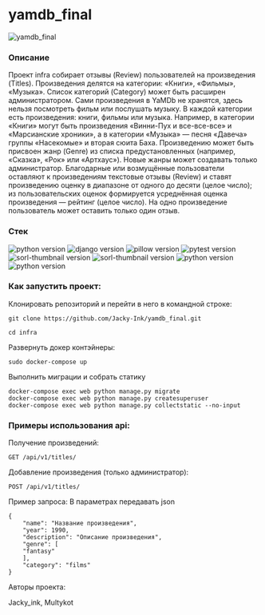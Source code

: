 # yamdb_final
![yamdb_final](https://github.com/Jacky-Ink/yamdb_final/actions/workflows/yamdb_workflow.yml/badge.svg)

### Описание
Проект infra собирает отзывы (Review) пользователей на произведения (Titles).
Произведения делятся на категории: «Книги», «Фильмы», «Музыка». Список категорий (Category) может быть расширен администратором.
Сами произведения в YaMDb не хранятся, здесь нельзя посмотреть фильм или послушать музыку.
В каждой категории есть произведения: книги, фильмы или музыка. Например, в категории «Книги» могут быть произведения «Винни-Пух и все-все-все» и «Марсианские хроники», а в категории «Музыка» — песня «Давеча» группы «Насекомые» и вторая сюита Баха.
Произведению может быть присвоен жанр (Genre) из списка предустановленных (например, «Сказка», «Рок» или «Артхаус»). Новые жанры может создавать только администратор.
Благодарные или возмущённые пользователи оставляют к произведениям текстовые отзывы (Review) и ставят произведению оценку в диапазоне от одного до десяти (целое число); из пользовательских оценок формируется усреднённая оценка произведения — рейтинг (целое число). 
На одно произведение пользователь может оставить только один отзыв.

### **Стек**
![python version](https://img.shields.io/badge/Python-3.7-green)
![django version](https://img.shields.io/badge/Django-2.2-green)
![pillow version](https://img.shields.io/badge/Pillow-8.3-green)
![pytest version](https://img.shields.io/badge/pytest-6.2-green)
![sorl-thumbnail version](https://img.shields.io/badge/thumbnail-12.7-green)
![sorl-thumbnail version](https://img.shields.io/badge/Django%20REST%20Framework-%203.12.4-green)
![python version](https://img.shields.io/badge/Docker-3.3-green)
![python version](https://img.shields.io/badge/Nginx-%201.18-green)


### Как запустить проект:

Клонировать репозиторий и перейти в него в командной строке:

```
git clone https://github.com/Jacky-Ink/yamdb_final.git
```

```
cd infra
```

Развернуть докер контэйнеры:
```
sudo docker-compose up
```

Выполнить миграции и собрать статику
```
docker-compose exec web python manage.py migrate
docker-compose exec web python manage.py createsuperuser
docker-compose exec web python manage.py collectstatic --no-input
```

### Примеры использования api:
Получение произведений:
```
GET /api/v1/titles/
```
Добавление произведения (только администратор):
```
POST /api/v1/titles/
```
Пример запроса:
В параметрах передавать json
```
{
    "name": "Название произведения",
    "year": 1990,
    "description": "Описание произведения",
    "genre": [
    "fantasy"
    ],
    "category": "films"
}
```

Авторы проекта:

Jacky_ink, Multykot
